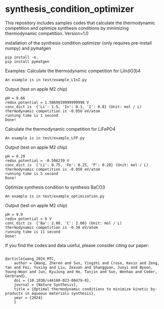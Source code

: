 # synthesis_condition_optimizer
This repository includes samples codes that calculate the thermodynamic competition and optimize synthesis conditions by minimizing thermodynamic competition.
Version=1.0

installation of the synthesis condition optimizer (only requires pre-install numpy) and pymatgen
~~~
pip install -e.
pip install pymatgen
~~~


Examples:
Calculate the thermodynamic competition for LiIn(IO3)4
~~~
An example is in test/example_LInI.py
~~~
Output (test on apple M2 chip)
~~~
pH = 0.66
redox potential = 1.5869939999999998 V
conc_dict is  {'Li': 1.5, 'In': 0.1, 'I': 0.8} (Unit: mol / L)
thermodynamic competition is -0.056 eV/atom
running time is 1 second
Done!
~~~

Calculate the thermodynamic competition for LiFePO4
~~~
An example is in test/example_LFP.py
~~~
Output (test on apple M2 chip)
~~~
pH = 8.29
redox potential = -0.506239 V
conc_dict is  {'Li': 0.75, 'Fe': 0.25, 'P': 0.28} (Unit: mol / L)
thermodynamic competition is -0.058 eV/atom
running time is 5 second
Done!
~~~

Optimize synthesis condition to synthesis BaCO3

~~~
An example is in test/example_optimization.py
~~~
Output (test on apple M2 chip)
~~~
pH = 9.9
redox potential = 0 V
conc_dict is  {'Ba': 2.00, 'C': 2.00} (Unit: mol / L)
thermodynamic competition is -0.38 eV/atom
running time is 11 second
Done!

~~~

If you find the codes and data useful, please consider citing our paper:
~~~

@article{wang_2024_MTC,
	author = {Wang, Zheren and Sun, Yingzhi and Cruse, Kevin and Zeng, Yan and Fei, Yuxing and Liu, Zexuan and Shangguan, Junyi and Byeon, Young-Woon and Jun, KyuJung and He, Tanjin and Sun, Wenhao and Ceder, Gerbrand},
	doi = {10.1038/s44160-023-00479-0},
	journal = {Nature Synthesis},
	title = {Optimal thermodynamic conditions to minimize kinetic by-products in aqueous materials synthesis},
	year = {2024}
	}
~~~